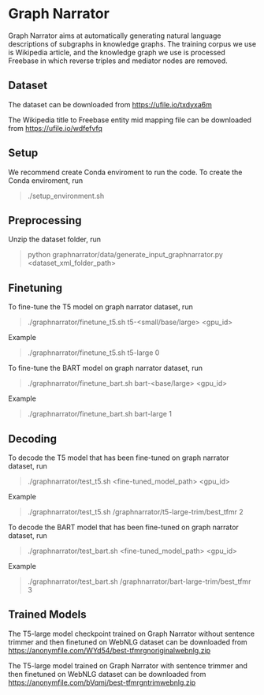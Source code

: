 # Graph Narrator

Graph Narrator aims at automatically generating natural language descriptions of subgraphs in knowledge graphs. The training corpus we use is Wikipedia article, and the knowledge graph we use is processed Freebase in which reverse triples and mediator nodes are removed.

## Dataset

The dataset can be downloaded from https://ufile.io/txdyxa6m 

The Wikipedia title to Freebase entity mid mapping file can be downloaded from https://ufile.io/wdfefvfq

## Setup
We recommend create Conda enviroment to run the code.
To create the Conda enviroment, run 
> ./setup_environment.sh 

## Preprocessing
Unzip the dataset folder, run
> python graphnarrator/data/generate_input_graphnarrator.py <dataset_xml_folder_path>

## Finetuning

To fine-tune the T5 model on graph narrator dataset, run 
> ./graphnarrator/finetune_t5.sh t5-<small/base/large> <gpu_id>

Example
> ./graphnarrator/finetune_t5.sh t5-large 0

To fine-tune the BART model on graph narrator dataset, run 
> ./graphnarrator/finetune_bart.sh bart-<base/large> <gpu_id>

Example
> ./graphnarrator/finetune_bart.sh bart-large 1

## Decoding

To decode the T5 model that has been fine-tuned on graph narrator dataset, run 
> ./graphnarrator/test_t5.sh <fine-tuned_model_path> <gpu_id>

Example
> ./graphnarrator/test_t5.sh /graphnarrator/t5-large-trim/best_tfmr 2


To decode the BART model that has been fine-tuned on graph narrator dataset, run 
> ./graphnarrator/test_bart.sh <fine-tuned_model_path> <gpu_id>

Example
> ./graphnarrator/test_bart.sh /graphnarrator/bart-large-trim/best_tfmr 3


## Trained Models

The T5-large model checkpoint trained on Graph Narrator without sentence trimmer and then finetuned on WebNLG dataset can be downloaded from https://anonymfile.com/WYd54/best-tfmrgnoriginalwebnlg.zip


The T5-large model trained on Graph Narrator with sentence trimmer and then finetuned on WebNLG dataset can be downloaded from https://anonymfile.com/bVqmj/best-tfmrgntrimwebnlg.zip
